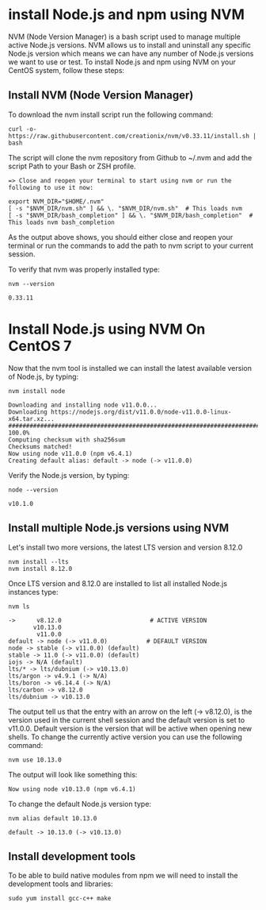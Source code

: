 # install Node.js and npm using NVM
NVM (Node Version Manager) is a bash script used to manage multiple active Node.js versions. NVM allows us to install and uninstall any specific Node.js version which means we can have any number of Node.js versions we want to use or test.
To install Node.js and npm using NVM on your CentOS system, follow these steps:

## Install NVM (Node Version Manager)
To download the nvm install script run the following command:
```
curl -o- https://raw.githubusercontent.com/creationix/nvm/v0.33.11/install.sh | bash
```

The script will clone the nvm repository from Github to ~/.nvm and add the script Path to your Bash or ZSH profile.
```
=> Close and reopen your terminal to start using nvm or run the following to use it now:

export NVM_DIR="$HOME/.nvm"
[ -s "$NVM_DIR/nvm.sh" ] && \. "$NVM_DIR/nvm.sh"  # This loads nvm
[ -s "$NVM_DIR/bash_completion" ] && \. "$NVM_DIR/bash_completion"  # This loads nvm bash_completion
```
As the output above shows, you should either close and reopen your terminal or run the commands to add the path to nvm script to your current session.

To verify that nvm was properly installed type:
```
nvm --version
```

```
0.33.11
```

# Install Node.js using NVM On CentOS 7

Now that the nvm tool is installed we can install the latest available version of Node.js, by typing:
```
nvm install node
```

```
Downloading and installing node v11.0.0...
Downloading https://nodejs.org/dist/v11.0.0/node-v11.0.0-linux-x64.tar.xz...
######################################################################## 100.0%
Computing checksum with sha256sum
Checksums matched!
Now using node v11.0.0 (npm v6.4.1)
Creating default alias: default -> node (-> v11.0.0)
```

Verify the Node.js version, by typing:
```
node --version
```
```
v10.1.0
```
## Install multiple Node.js versions using NVM
Let's install two more versions, the latest LTS version and version 8.12.0

```
nvm install --lts
nvm install 8.12.0
```

Once LTS version and 8.12.0 are installed to list all installed Node.js instances type:

```
nvm ls
```

```
->      v8.12.0                         # ACTIVE VERSION
       v10.13.0
        v11.0.0
default -> node (-> v11.0.0)           # DEFAULT VERSION
node -> stable (-> v11.0.0) (default)
stable -> 11.0 (-> v11.0.0) (default)
iojs -> N/A (default)
lts/* -> lts/dubnium (-> v10.13.0)
lts/argon -> v4.9.1 (-> N/A)
lts/boron -> v6.14.4 (-> N/A)
lts/carbon -> v8.12.0
lts/dubnium -> v10.13.0
```
The output tell us that the entry with an arrow on the left (-> v8.12.0), is the version used in the current shell session and the default version is set to v11.0.0. Default version is the version that will be active when opening new shells.
To change the currently active version you can use the following command:

```
nvm use 10.13.0
```
The output will look like something this:

```
Now using node v10.13.0 (npm v6.4.1)
```

To change the default Node.js version type:
```
nvm alias default 10.13.0
```

```
default -> 10.13.0 (-> v10.13.0)
```

## Install development tools
To be able to build native modules from npm we will need to install the development tools and libraries:

```
sudo yum install gcc-c++ make
```
